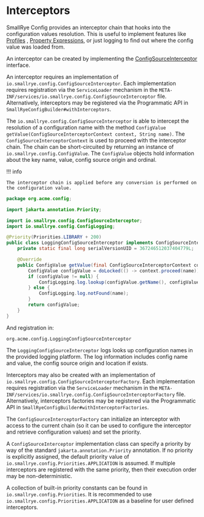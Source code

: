 # Interceptors

SmallRye Config provides an interceptor chain that hooks into the configuration values resolution. This is useful to 
implement features like [Profiles](../config/profiles.md) , [Property Expressions](../config/expressions.md), or just 
logging to find out where the config value was loaded from.

An interceptor can be created by implementing the 
[ConfigSourceInterceptor](https://github.com/smallrye/smallrye-config/blob/main/implementation/src/main/java/io/smallrye/config/ConfigSourceInterceptor.java)
interface.

An interceptor requires an implementation of `io.smallrye.config.ConfigSourceInterceptor`. Each implementation requires 
registration via the `ServiceLoader` mechanism in the `META-INF/services/io.smallrye.config.ConfigSourceInterceptor` 
file. Alternatively, interceptors may be registered via the Programmatic API in 
`SmallRyeConfigBuilder#withInterceptors`.

The `io.smallrye.config.ConfigSourceInterceptor` is able to intercept the resolution of a configuration name with the 
method `ConfigValue getValue(ConfigSourceInterceptorContext context, String name)`. The `ConfigSourceInterceptorContext`
is used to proceed with the interceptor chain. The chain can be short-circuited by returning an instance of 
`io.smallrye.config.ConfigValue`. The `ConfigValue` objects hold information about the key name, value, config source 
origin and ordinal.

!!! info

    The interceptor chain is applied before any conversion is performed on the configuration value.

```java
package org.acme.config;

import jakarta.annotation.Priority;

import io.smallrye.config.ConfigSourceInterceptor;
import io.smallrye.config.ConfigLogging;

@Priority(Priorities.LIBRARY + 200)
public class LoggingConfigSourceInterceptor implements ConfigSourceInterceptor {
    private static final long serialVersionUID = 367246512037404779L;

    @Override
    public ConfigValue getValue(final ConfigSourceInterceptorContext context, final String name) {
        ConfigValue configValue = doLocked(() -> context.proceed(name));
        if (configValue != null) {
            ConfigLogging.log.lookup(configValue.getName(), configValue.getLocation(), configValue.getValue());
        } else {
            ConfigLogging.log.notFound(name);
        }
        return configValue;
    }
}
```

And registration in:

```properties title="META-INF/services/io.smallrye.config.ConfigSourceInterceptor"
org.acme.config.LoggingConfigSourceInterceptor
```

The `LoggingConfigSourceInterceptor` logs looks up configuration names in the provided logging platform. The log 
information includes config name and value, the config source origin and location if exists.

Interceptors may also be created with an implementation of `io.smallrye.config.ConfigSourceInterceptorFactory`. Each 
implementation requires registration via the `ServiceLoader` mechanism in the 
`META-INF/services/io.smallrye.config.ConfigSourceInterceptorFactory` file. Alternatively, interceptors factories may 
be registered via the Programmatic API in `SmallRyeConfigBuilder#withInterceptorFactories`.

The `ConfigSourceInterceptorFactory` can initialize an interceptor with access to the current chain 
(so it can be used to configure the interceptor and retrieve configuration values) and set the priority.

A `ConfigSourceInterceptor` implementation class can specify a priority by way of the standard 
`jakarta.annotation.Priority` annotation. If no priority is explicitly assigned, the default priority value of 
`io.smallrye.config.Priorities.APPLICATION` is assumed. If multiple interceptors are registered with the same priority, 
then their execution order may be non-deterministic.

A collection of built-in priority constants can be found in `io.smallrye.config.Priorities`. It is recommended to 
use `io.smallrye.config.Priorities.APPLICATION` as a baseline for user defined interceptors.
